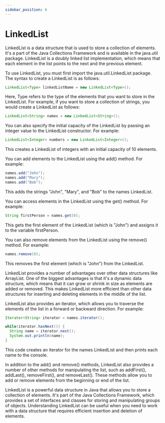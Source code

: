 ```yaml
---
sidebar_position: 6
---
```


# LinkedList

LinkedList is a data structure that is used to store a collection of elements. It's a part of the Java Collections Framework and is available in the java.util package. LinkedList is a doubly linked list implementation, which means that each element in the list points to the next and the previous element.

To use LinkedList, you must first import the java.util.LinkedList package. The syntax to create a LinkedList is as follows:

```java
LinkedList<Type> linkedListName = new LinkedList<Type>();
```

Here, Type refers to the type of the elements that you want to store in the LinkedList. For example, if you want to store a collection of strings, you would create a LinkedList as follows:

```java
LinkedList<String> names = new LinkedList<String>();
```

You can also specify the initial capacity of the LinkedList by passing an integer value to the LinkedList constructor. For example:

```java
LinkedList<Integer> numbers = new LinkedList<Integer>();
```

This creates a LinkedList of integers with an initial capacity of 10 elements.

You can add elements to the LinkedList using the add() method. For example:

```java
names.add("John");
names.add("Mary");
names.add("Bob");
```

This adds the strings "John", "Mary", and "Bob" to the names LinkedList.

You can access elements in the LinkedList using the get() method. For example:

```java
String firstPerson = names.get(0);
```

This gets the first element of the LinkedList (which is "John") and assigns it to the variable firstPerson.

You can also remove elements from the LinkedList using the remove() method. For example:

```java
names.remove(0);
```

This removes the first element (which is "John") from the LinkedList.

LinkedList provides a number of advantages over other data structures like ArrayList. One of the biggest advantages is that it's a dynamic data structure, which means that it can grow or shrink in size as elements are added or removed. This makes LinkedList more efficient than other data structures for inserting and deleting elements in the middle of the list.

LinkedList also provides an iterator, which allows you to traverse the elements of the list in a forward or backward direction. For example:

```java
Iterator<String> iterator = names.iterator();

while(iterator.hasNext()) {
  String name = iterator.next();
  System.out.println(name);
}
```

This code creates an iterator for the names LinkedList and then prints each name to the console.

In addition to the add() and remove() methods, LinkedList also provides a number of other methods for manipulating the list, such as addFirst(), addLast(), removeFirst(), and removeLast(). These methods allow you to add or remove elements from the beginning or end of the list.

LinkedList is a powerful data structure in Java that allows you to store a collection of elements. It's part of the Java Collections Framework, which provides a set of interfaces and classes for storing and manipulating groups of objects. Understanding LinkedList can be useful when you need to work with a data structure that requires efficient insertion and deletion of elements.